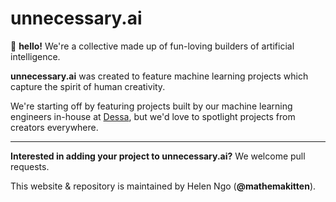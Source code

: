 # unnecessary.ai

🐳 **hello!** We're a collective made up of fun-loving builders of artificial intelligence. 

**unnecessary.ai** was created to feature machine learning projects which capture the 
spirit of human creativity.

We're starting off by featuring projects built by our machine learning engineers 
in-house at [Dessa](http://dessa.com), but we'd love to spotlight projects from 
creators everywhere. 


*** 


**Interested in adding your project to unnecessary.ai?** 
We welcome pull requests. 

This website & repository is maintained by Helen Ngo (**@mathemakitten**). 
